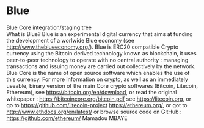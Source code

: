# Blue
Blue Core integration/staging tree  
What is Blue?
Blue is an experimental digital currency that aims at funding the development of a worlwide Blue economy (see http://www.theblueeconomy.org/). 
Blue is ERC20 compatible Crypto currency using the Bitcoin derived technology known as blockchain, 
it uses peer-to-peer technology to operate with no central authority : managing transactions 
and issuing money are carried out collectively by the network. 
Blue Core is the name of open source software which enables the use of this currency.
For more information on crypto, as well as an immediately useable, binary version of the main Core crypto softwares (Bitcoin, Litecoin, Ethereum), 
see https://bitcoin.org/en/download, or read the original whitepaper : https://bitcoincore.org/bitcoin.pdf
see https://litecoin.org, or go to https://github.com/litecoin-project
https://ethereum.org/, or got to http://www.ethdocs.org/en/latest/ or browse source code on GitHub : https://github.com/ethereum/
Mamadou MBAYE
